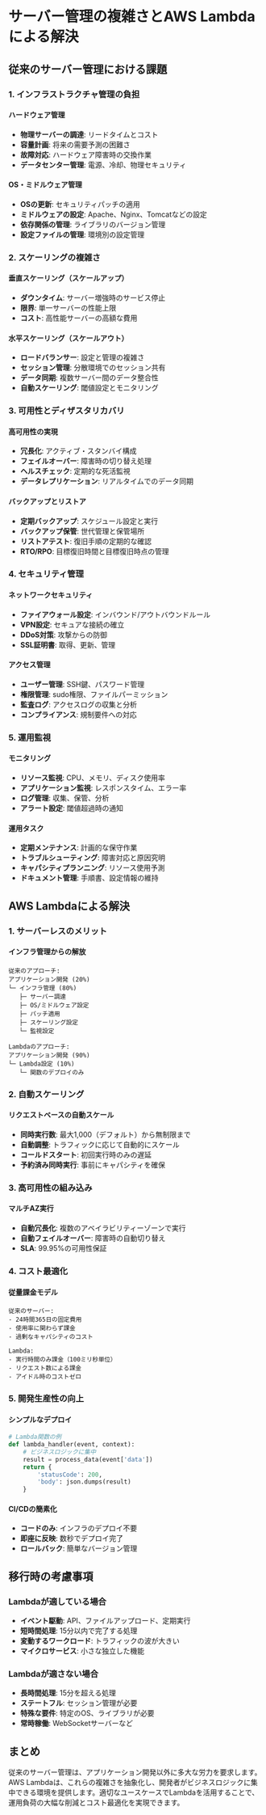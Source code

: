 # サーバー管理の複雑さとAWS Lambdaによる解決

## 従来のサーバー管理における課題

### 1. インフラストラクチャ管理の負担

#### ハードウェア管理
- **物理サーバーの調達**: リードタイムとコスト
- **容量計画**: 将来の需要予測の困難さ
- **故障対応**: ハードウェア障害時の交換作業
- **データセンター管理**: 電源、冷却、物理セキュリティ

#### OS・ミドルウェア管理
- **OSの更新**: セキュリティパッチの適用
- **ミドルウェアの設定**: Apache、Nginx、Tomcatなどの設定
- **依存関係の管理**: ライブラリのバージョン管理
- **設定ファイルの管理**: 環境別の設定管理

### 2. スケーリングの複雑さ

#### 垂直スケーリング（スケールアップ）
- **ダウンタイム**: サーバー増強時のサービス停止
- **限界**: 単一サーバーの性能上限
- **コスト**: 高性能サーバーの高額な費用

#### 水平スケーリング（スケールアウト）
- **ロードバランサー**: 設定と管理の複雑さ
- **セッション管理**: 分散環境でのセッション共有
- **データ同期**: 複数サーバー間のデータ整合性
- **自動スケーリング**: 閾値設定とモニタリング

### 3. 可用性とディザスタリカバリ

#### 高可用性の実現
- **冗長化**: アクティブ・スタンバイ構成
- **フェイルオーバー**: 障害時の切り替え処理
- **ヘルスチェック**: 定期的な死活監視
- **データレプリケーション**: リアルタイムでのデータ同期

#### バックアップとリストア
- **定期バックアップ**: スケジュール設定と実行
- **バックアップ保管**: 世代管理と保管場所
- **リストアテスト**: 復旧手順の定期的な確認
- **RTO/RPO**: 目標復旧時間と目標復旧時点の管理

### 4. セキュリティ管理

#### ネットワークセキュリティ
- **ファイアウォール設定**: インバウンド/アウトバウンドルール
- **VPN設定**: セキュアな接続の確立
- **DDoS対策**: 攻撃からの防御
- **SSL証明書**: 取得、更新、管理

#### アクセス管理
- **ユーザー管理**: SSH鍵、パスワード管理
- **権限管理**: sudo権限、ファイルパーミッション
- **監査ログ**: アクセスログの収集と分析
- **コンプライアンス**: 規制要件への対応

### 5. 運用監視

#### モニタリング
- **リソース監視**: CPU、メモリ、ディスク使用率
- **アプリケーション監視**: レスポンスタイム、エラー率
- **ログ管理**: 収集、保管、分析
- **アラート設定**: 閾値超過時の通知

#### 運用タスク
- **定期メンテナンス**: 計画的な保守作業
- **トラブルシューティング**: 障害対応と原因究明
- **キャパシティプランニング**: リソース使用予測
- **ドキュメント管理**: 手順書、設定情報の維持

## AWS Lambdaによる解決

### 1. サーバーレスのメリット

#### インフラ管理からの解放
```
従来のアプローチ:
アプリケーション開発 (20%)
└─ インフラ管理 (80%)
   ├─ サーバー調達
   ├─ OS/ミドルウェア設定
   ├─ パッチ適用
   ├─ スケーリング設定
   └─ 監視設定

Lambdaのアプローチ:
アプリケーション開発 (90%)
└─ Lambda設定 (10%)
   └─ 関数のデプロイのみ
```

### 2. 自動スケーリング

#### リクエストベースの自動スケール
- **同時実行数**: 最大1,000（デフォルト）から無制限まで
- **自動調整**: トラフィックに応じて自動的にスケール
- **コールドスタート**: 初回実行時のみの遅延
- **予約済み同時実行**: 事前にキャパシティを確保

### 3. 高可用性の組み込み

#### マルチAZ実行
- **自動冗長化**: 複数のアベイラビリティーゾーンで実行
- **自動フェイルオーバー**: 障害時の自動切り替え
- **SLA**: 99.95%の可用性保証

### 4. コスト最適化

#### 従量課金モデル
```
従来のサーバー:
- 24時間365日の固定費用
- 使用率に関わらず課金
- 過剰なキャパシティのコスト

Lambda:
- 実行時間のみ課金（100ミリ秒単位）
- リクエスト数による課金
- アイドル時のコストゼロ
```

### 5. 開発生産性の向上

#### シンプルなデプロイ
```python
# Lambda関数の例
def lambda_handler(event, context):
    # ビジネスロジックに集中
    result = process_data(event['data'])
    return {
        'statusCode': 200,
        'body': json.dumps(result)
    }
```

#### CI/CDの簡素化
- **コードのみ**: インフラのデプロイ不要
- **即座に反映**: 数秒でデプロイ完了
- **ロールバック**: 簡単なバージョン管理

## 移行時の考慮事項

### Lambdaが適している場合
- **イベント駆動**: API、ファイルアップロード、定期実行
- **短時間処理**: 15分以内で完了する処理
- **変動するワークロード**: トラフィックの波が大きい
- **マイクロサービス**: 小さな独立した機能

### Lambdaが適さない場合
- **長時間処理**: 15分を超える処理
- **ステートフル**: セッション管理が必要
- **特殊な要件**: 特定のOS、ライブラリが必要
- **常時稼働**: WebSocketサーバーなど

## まとめ

従来のサーバー管理は、アプリケーション開発以外に多大な労力を要求します。AWS Lambdaは、これらの複雑さを抽象化し、開発者がビジネスロジックに集中できる環境を提供します。適切なユースケースでLambdaを活用することで、運用負荷の大幅な削減とコスト最適化を実現できます。